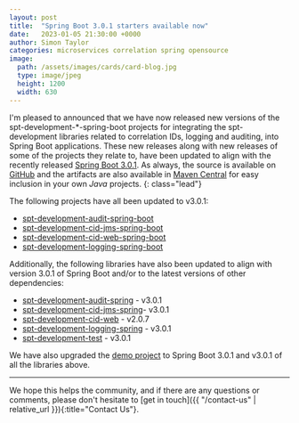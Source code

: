 ```yaml
---
layout: post
title:  "Spring Boot 3.0.1 starters available now"
date:   2023-01-05 21:30:00 +0000
author: Simon Taylor
categories: microservices correlation spring opensource
image:
  path: /assets/images/cards/card-blog.jpg
  type: image/jpeg
  height: 1200
  width: 630
---
```

I'm pleased to announced that we have now released new versions of the spt-development-*-spring-boot projects for integrating the spt-development
libraries related to correlation IDs, logging and auditing, into Spring Boot applications. These new releases along with new releases of some of
the projects they relate to, have been updated to align with the recently released 
[Spring Boot 3.0.1](https://spring.io/blog/2022/12/22/spring-boot-3-0-1-available-now). As always, the source is available on 
[GitHub](https://github.com/spt-development) and the artifacts are also available in 
[Maven Central](https://mvnrepository.com/artifact/com.spt-development) for easy inclusion in your own <em>Java</em> projects.
{: class="lead"}

The following projects have all been updated to v3.0.1:

* [spt-development-audit-spring-boot](https://github.com/spt-development/spt-development-audit-spring-boot)
* [spt-development-cid-jms-spring-boot](https://github.com/spt-development/spt-development-cid-jms-spring-boot)
* [spt-development-cid-web-spring-boot](https://github.com/spt-development/spt-development-cid-web-spring-boot)
* [spt-development-logging-spring-boot](https://github.com/spt-development/spt-development-logging-spring-boot)

Additionally, the following libraries have also been updated to align with version 3.0.1 of Spring Boot and/or to the latest versions of other 
dependencies:

* [spt-development-audit-spring](https://github.com/spt-development/spt-development-audit-spring) - v3.0.1
* [spt-development-cid-jms-spring](https://github.com/spt-development/spt-development-cid-jms-spring)- v3.0.1
* [spt-development-cid-web](https://github.com/spt-development/spt-development-cid-web) - v2.0.7
* [spt-development-logging-spring](https://github.com/spt-development/spt-development-logging-spring) - v3.0.1
* [spt-development-test](https://github.com/spt-development/spt-development-test) - v3.0.1

We have also upgraded the [demo project](https://github.com/spt-development/spt-development-demo) to Spring Boot 3.0.1 and v3.0.1 of all the libraries above.

---

We hope this helps the community, and if there are any questions or comments, please don't hesitate to [get in touch]({{ "/contact-us" | relative_url }}){:title="Contact Us"}.
